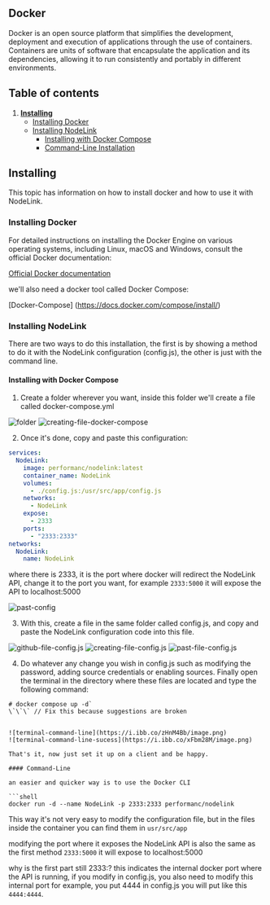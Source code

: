 ## Docker

Docker is an open source platform that simplifies the development, deployment and execution of applications through the use of containers. Containers are units of software that encapsulate the application and its dependencies, allowing it to run consistently and portably in different environments.

## Table of contents
1. [**Installing**](#installing)
   - [Installing Docker](#installing-docker)
   - [Installing NodeLink](#installing-nodelink)
      - [Installing with Docker Compose](#installing-with-docker-compose)
      - [Command-Line Installation](#command-line)

## Installing

This topic has information on how to install docker and how to use it with NodeLink.

### Installing Docker

For detailed instructions on installing the Docker Engine on various operating systems, including Linux, macOS and Windows, consult the official Docker documentation:

[Official Docker documentation](https://docs.docker.com/engine/install/)

we'll also need a docker tool called Docker Compose:

[Docker-Compose] (https://docs.docker.com/compose/install/)

### Installing NodeLink

There are two ways to do this installation, the first is by showing a method to do it with the NodeLink configuration (config.js), the other is just with the command line.

#### Installing with Docker Compose

1. Create a folder wherever you want, inside this folder we'll create a file called docker-compose.yml

![folder](https://i.ibb.co/YNx3jKk/image.png)
![creating-file-docker-compose](https://i.ibb.co/whhtrND/image.png)

2. Once it's done, copy and paste this configuration:

```yml
services:
  NodeLink:
    image: performanc/nodelink:latest
    container_name: NodeLink
    volumes:
      - ./config.js:/usr/src/app/config.js
    networks:
      - NodeLink
    expose:
      - 2333
    ports:
      - "2333:2333"
networks:
  NodeLink:
    name: NodeLink
```

where there is 2333, it is the port where docker will redirect the NodeLink API, change it to the port you want, for example `2333:5000` it will expose the API to localhost:5000

![past-config](https://i.ibb.co/F4RR8NX/image.png)

3. With this, create a file in the same folder called config.js, and copy and paste the NodeLink configuration code into this file.

![github-file-config.js](https://i.ibb.co/Xz4WMfs/image.png)
![creating-file-config.js](https://i.ibb.co/c66v3dc/image.png)
![past-file-config.js](https://i.ibb.co/k4BTgNW/image.png)

4. Do whatever any change you wish in config.js such as modifying the password, adding source credentials or enabling sources. Finally open the terminal in the directory where these files are located and type the following command: 

```shell
# docker compose up -d`
\`\`\` // Fix this because suggestions are broken


![terminal-command-line](https://i.ibb.co/zHnM4Bb/image.png)
![terminal-command-line-sucess](https://i.ibb.co/xFbm28M/image.png)

That's it, now just set it up on a client and be happy.

#### Command-Line

an easier and quicker way is to use the Docker CLI

```shell
docker run -d --name NodeLink -p 2333:2333 performanc/nodelink
```

This way it's not very easy to modify the configuration file, but in the files inside the container you can find them in `usr/src/app`

modifying the port where it exposes the NodeLink API is also the same as the first method `2333:5000` it will expose to localhost:5000

why is the first part still 2333:?
this indicates the internal docker port where the API is running, if you modify in config.js, you also need to modify this internal port for example, you put 4444 in config.js you will put like this `4444:4444`.
